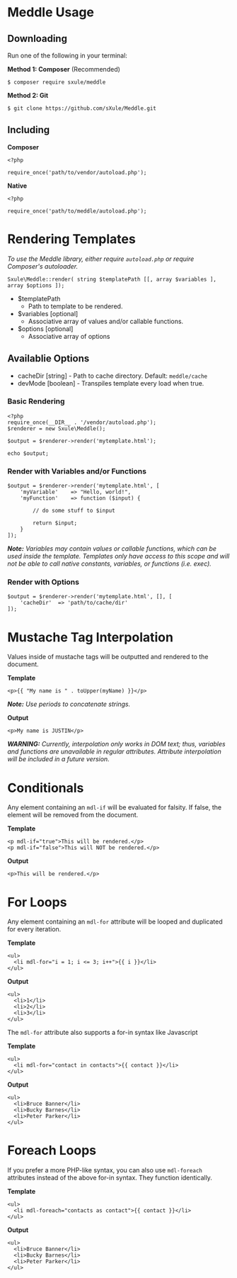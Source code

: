# Meddle Usage

## Downloading

Run one of the following in your terminal:

**Method 1: Composer** (Recommended)
```
$ composer require sxule/meddle
```

**Method 2: Git**
```
$ git clone https://github.com/sXule/Meddle.git
```

## Including

**Composer**
```
<?php

require_once('path/to/vendor/autoload.php');
```

**Native**
```
<?php

require_once('path/to/meddle/autoload.php');
```

# Rendering Templates

*To use the Meddle library, either require `autoload.php` or require Composer's autoloader.*

```
Sxule\Meddle::render( string $templatePath [[, array $variables ], array $options ]);
```

* $templatePath
    * Path to template to be rendered.
* $variables [optional]
    * Associative array of values and/or callable functions.
* $options [optional]
    * Associative array of options

## Availablie Options

* cacheDir [string] - Path to cache directory. Default: `meddle/cache`
* devMode [boolean] - Transpiles template every load when true.

### Basic Rendering
```
<?php
require_once(__DIR__ . '/vendor/autoload.php');
$renderer = new Sxule\Meddle();

$output = $renderer->render('mytemplate.html');

echo $output;
```

### Render with Variables and/or Functions
```
$output = $renderer->render('mytemplate.html', [
    'myVariable'    => "Hello, world!",
    'myFunction'    => function ($input) {

        // do some stuff to $input

        return $input;
    }
]);
```

***Note:** Variables may contain values or callable functions, which can be used inside the template. Templates only have access to this scope and will not be able to call native constants, variables, or functions (i.e. exec).*

### Render with Options
```
$output = $renderer->render('mytemplate.html', [], [
    'cacheDir'  => 'path/to/cache/dir'
]);
```

# Mustache Tag Interpolation

Values inside of mustache tags will be outputted and rendered to the document.

**Template**
```
<p>{{ "My name is " . toUpper(myName) }}</p>
```

***Note:** Use periods to concatenate strings.*

**Output**
```
<p>My name is JUSTIN</p>
```

***WARNING:** Currently, interpolation only works in DOM text; thus, variables and functions are unavailable in regular attributes. Attribute interpolation will be included in a future version.*

# Conditionals

Any element containing an `mdl-if` will be evaluated for falsity. If false, the element will be removed from the document.

**Template**
```
<p mdl-if="true">This will be rendered.</p>
<p mdl-if="false">This will NOT be rendered.</p>
```

**Output**
```
<p>This will be rendered.</p>
```

# For Loops

Any element containing an `mdl-for` attribute will be looped and duplicated for every iteration.

**Template**
```
<ul>
  <li mdl-for="i = 1; i <= 3; i++">{{ i }}</li>
</ul>
```

**Output**
```
<ul>
  <li>1</li>
  <li>2</li>
  <li>3</li>
</ul>
```

The `mdl-for` attribute also supports a for-in syntax like Javascript

**Template**
```
<ul>
  <li mdl-for="contact in contacts">{{ contact }}</li>
</ul>
```

**Output**
```
<ul>
  <li>Bruce Banner</li>
  <li>Bucky Barnes</li>
  <li>Peter Parker</li>
</ul>
```

# Foreach Loops

If you prefer a more PHP-like syntax, you can also use `mdl-foreach` attributes instead of the above for-in syntax. They function identically.

**Template**
```
<ul>
  <li mdl-foreach="contacts as contact">{{ contact }}</li>
</ul>
```

**Output**
```
<ul>
  <li>Bruce Banner</li>
  <li>Bucky Barnes</li>
  <li>Peter Parker</li>
</ul>
```

